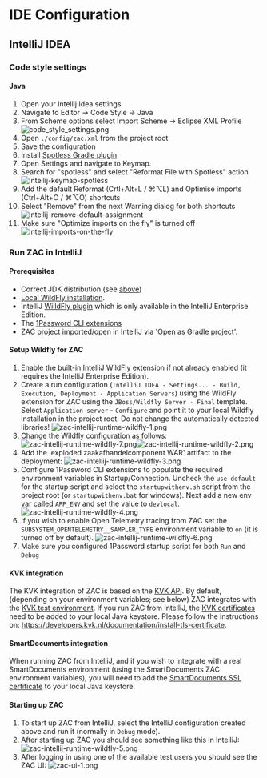 # IDE Configuration

## IntelliJ IDEA

### Code style settings

#### Java

1. Open your Intellij Idea settings
2. Navigate to Editor -> Code Style -> Java
3. From Scheme options select Import Scheme -> Eclipse XML Profile
![code_style_settings.png](./attachments/images/code_style_settings.png)
4. Open `./config/zac.xml` from the project root
5. Save the configuration
6. Install [Spotless Gradle plugin](https://plugins.jetbrains.com/plugin/18321-spotless-gradle)
7. Open Settings and navigate to Keymap.
8. Search for "spotless" and select "Reformat File with Spotless" action
![intellij-keymap-spotless](./attachments/images/intellij-keymap-spotless.png)
9. Add the default Reformat (Crtl+Alt+L / ⌘⌥L) and Optimise imports (Ctrl+Alt+O / ⌘⌥O) shortcuts 
10. Select "Remove" from the next Warning dialog for both shortcuts
![intellij-remove-default-assignment](./attachments/images/intellij-remove-default-assignment.png)
11. Make sure "Optimize imports on the fly" is turned off
 ![intellij-imports-on-the-fly](./attachments/images/intellij-imports-on-the-fly.png)

### Run ZAC in IntelliJ

#### Prerequisites
* Correct JDK distribution (see [above](#prerequisites))
* [Local WildFly installation](../../scripts/wildfly/README.md).
* IntelliJ [WilldFly plugin](https://plugins.jetbrains.com/plugin/20219-wildfly) which is only available in the IntelliJ Enterprise Edition.
* The [1Password CLI extensions](https://developer.1password.com/docs/cli/)
* ZAC project imported/open in IntelliJ via 'Open as Gradle project'.

#### Setup Wildfly for ZAC
1. Enable the built-in IntelliJ WildFly extension if not already enabled (it requires the IntelliJ Enterprise Edition).
2. Create a run configuration (`IntelliJ IDEA - Settings... - Build, Execution, Deployment - Application Servers`) using the WildFly extension for ZAC using the `JBoss/Wildfly Server - Final` template.
   Select `Application server` - `Configure` and point it to your local Wildfly installation in the project root.
   Do not change the automatically detected libraries!
   ![zac-intellij-runtime-wildfly-1.png](./attachments/images/zac-intellij-runtime-wildfly-1.png)
3. Change the Wildfly configuration as follows:
   ![zac-intellij-runtime-wildfly-7.png](./attachments/images/zac-intellij-runtime-wildfly-7.png)![zac-intellij-runtime-wildfly-2.png](./attachments/images/zac-intellij-runtime-wildfly-2.png)
4. Add the 'exploded zaakafhandelcomponent WAR' artifact to the deployment:
   ![zac-intellij-runtime-wildfly-3.png](./attachments/images/zac-intellij-runtime-wildfly-3.png)
5. Configure 1Password CLI extensions to populate the required environment variables in Startup/Connection.
   Uncheck the `use default` for the startup script and select the `startupwithenv.sh` script from the project root (or `startupwithenv.bat` for windows).
   Next add a new env var called `APP_ENV` and set the value to `devlocal`.
   ![zac-intellij-runtime-wildfly-4.png](./attachments/images/zac-intellij-runtime-wildfly-4.png)
6. If you wish to enable Open Telemetry tracing from ZAC set the `SUBSYSTEM_OPENTELEMETRY__SAMPLER_TYPE` environment 
   variable to `on` (it is turned off by default).
   ![zac-intellij-runtime-wildfly-6.png](./attachments/images/zac-intellij-runtime-wildfly-6.png)
7. Make sure you configured 1Password startup script for both `Run` and `Debug`

#### KVK integration
The KVK integration of ZAC is based on the [KVK API](https://developers.kvk.nl/).
By default, (depending on your environment variables; see below) ZAC integrates with the [KVK test environment](https://developers.kvk.nl/documentation/testing).
If you run ZAC from IntelliJ, the [KVK certificates](../../certificates/kvk) need to be added to your local Java keystore.
Please follow the instructions on: https://developers.kvk.nl/documentation/install-tls-certificate.

#### SmartDocuments integration

When running ZAC from IntelliJ, and if you wish to integrate with a real SmartDocuments environment 
(using the SmartDocuments ZAC environment variables), you will need to add the 
[SmartDocuments SSL certificate](../../certificates/smartdocuments) to your local Java keystore.

#### Starting up ZAC

1. To start up ZAC from IntelliJ, select the IntelliJ configuration created above and run it (normally in `Debug` mode).
2. After starting up ZAC you should see something like this in IntelliJ:
   ![zac-intellij-runtime-wildfly-5.png](./attachments/images/zac-intellij-runtime-wildfly-5.png)
3. After logging in using one of the available test users you should see the ZAC UI:
   ![zac-ui-1.png](./attachments/images/zac-ui-1.png)
